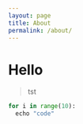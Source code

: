 ```yaml
---
layout: page
title: About
permalink: /about/
---
```


# Hello

> tst

```python
for i in range(10):
  echo "code"
```